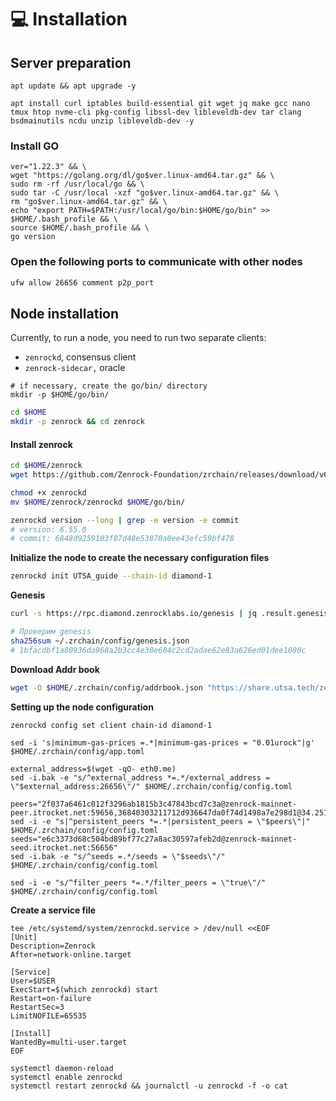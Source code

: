 # 💻 Installation

## Server preparation

```shell
apt update && apt upgrade -y
```

```shell
apt install curl iptables build-essential git wget jq make gcc nano tmux htop nvme-cli pkg-config libssl-dev libleveldb-dev tar clang bsdmainutils ncdu unzip libleveldb-dev -y
```

### Install GO

```shell
ver="1.22.3" && \
wget "https://golang.org/dl/go$ver.linux-amd64.tar.gz" && \
sudo rm -rf /usr/local/go && \
sudo tar -C /usr/local -xzf "go$ver.linux-amd64.tar.gz" && \
rm "go$ver.linux-amd64.tar.gz" && \
echo "export PATH=$PATH:/usr/local/go/bin:$HOME/go/bin" >> $HOME/.bash_profile && \
source $HOME/.bash_profile && \
go version
```

### Open the following ports to communicate with other nodes

```bash
ufw allow 26656 comment p2p_port
```

## Node installation

Currently, to run a node, you need to run two separate clients:&#x20;

* `zenrockd`, consensus client
* `zenrock-sidecar,` oracle

```shell
# if necessary, create the go/bin/ directory
mkdir -p $HOME/go/bin/
```

```bash
cd $HOME
mkdir -p zenrock && cd zenrock
```

#### Install zenrock

```bash
cd $HOME/zenrock
wget https://github.com/Zenrock-Foundation/zrchain/releases/download/v6.54.0/zenrockd

chmod +x zenrockd
mv $HOME/zenrock/zenrockd $HOME/go/bin/

zenrockd version --long | grep -e version -e commit
# version: 6.55.0
# commit: 6848d9259103f87d48e53870a0ee43efc59bf478
```

**Initialize the node to create the necessary configuration files**

```bash
zenrockd init UTSA_guide --chain-id diamond-1
```

**Genesis**

```bash
curl -s https://rpc.diamond.zenrocklabs.io/genesis | jq .result.genesis > $HOME/.zrchain/config/genesis.json

# Проверим genesis
sha256sum ~/.zrchain/config/genesis.json
# 1bfacdbf1a80936da968a2b3cc4e38e604c2cd2adae62e83a626ed01dee1080c
```

**Download Addr book**

```bash
wget -O $HOME/.zrchain/config/addrbook.json "https://share.utsa.tech/zenrock/addrbook.json"
```

**Setting up the node configuration**

```shell
zenrockd config set client chain-id diamond-1

sed -i 's|minimum-gas-prices =.*|minimum-gas-prices = "0.01urock"|g' $HOME/.zrchain/config/app.toml

external_address=$(wget -qO- eth0.me)
sed -i.bak -e "s/^external_address *=.*/external_address = \"$external_address:26656\"/" $HOME/.zrchain/config/config.toml

peers="2f037a6461c012f3296ab1815b3c47843bcd7c3a@zenrock-mainnet-peer.itrocket.net:59656,36840303211712d936647da0f74d1498a7e298d1@34.251.37.55:26656,5ad8a5de6318529994da817043b268ef617e37ba@54.216.86.166:26656"
sed -i -e "s|^persistent_peers *=.*|persistent_peers = \"$peers\"|" $HOME/.zrchain/config/config.toml
seeds="e6c3373d68c504bd89bf77c27a8ac30597afeb2d@zenrock-mainnet-seed.itrocket.net:56656"
sed -i.bak -e "s/^seeds =.*/seeds = \"$seeds\"/" $HOME/.zrchain/config/config.toml

sed -i -e "s/^filter_peers *=.*/filter_peers = \"true\"/" $HOME/.zrchain/config/config.toml
```

**Create a service file**

```shell
tee /etc/systemd/system/zenrockd.service > /dev/null <<EOF
[Unit]
Description=Zenrock
After=network-online.target

[Service]
User=$USER
ExecStart=$(which zenrockd) start
Restart=on-failure
RestartSec=3
LimitNOFILE=65535

[Install]
WantedBy=multi-user.target
EOF
```

```shell
systemctl daemon-reload
systemctl enable zenrockd
systemctl restart zenrockd && journalctl -u zenrockd -f -o cat
```

